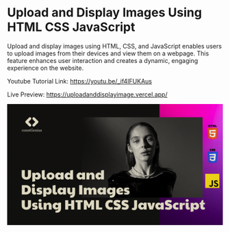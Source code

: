 # Upload and Display Images Using HTML CSS JavaScript

Upload and display images using HTML, CSS, and JavaScript enables users to upload images from their devices and view them on a webpage. This feature enhances user interaction and creates a dynamic, engaging experience on the website.

Youtube Tutorial Link: https://youtu.be/_if4IFUKAus

Live Preview: https://uploadanddisplayimage.vercel.app/

![Upload and Display Image](UploadandDisplayImage.png)
